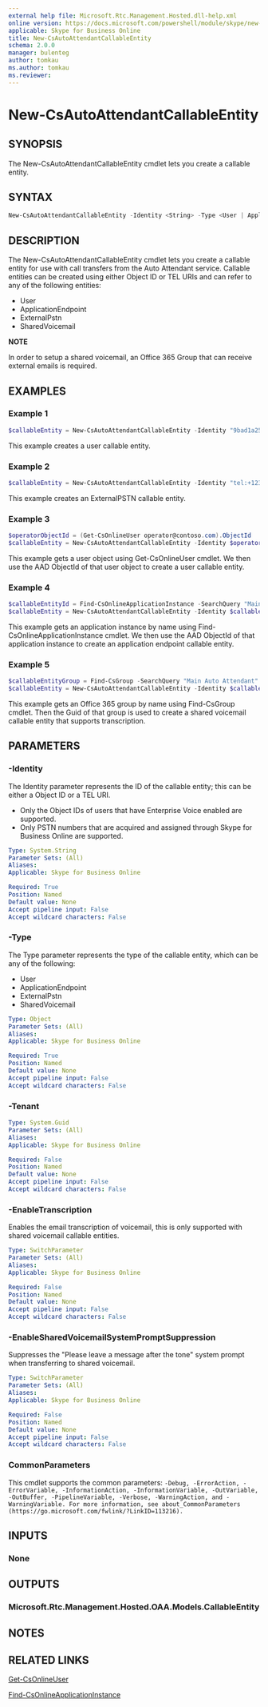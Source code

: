```yaml
---
external help file: Microsoft.Rtc.Management.Hosted.dll-help.xml
online version: https://docs.microsoft.com/powershell/module/skype/new-csautoattendantcallableentity
applicable: Skype for Business Online
title: New-CsAutoAttendantCallableEntity
schema: 2.0.0
manager: bulenteg
author: tomkau
ms.author: tomkau
ms.reviewer:
---
```


# New-CsAutoAttendantCallableEntity

## SYNOPSIS
The New-CsAutoAttendantCallableEntity cmdlet lets you create a callable entity.

## SYNTAX

```powershell
New-CsAutoAttendantCallableEntity -Identity <String> -Type <User | ApplicationEndpoint | ExternalPstn | SharedVoicemail> [-Tenant <Guid>] [-EnableTranscription] [-EnableSharedVoicemailSystemPromptSuppression] [<CommonParameters>]
```

## DESCRIPTION
The New-CsAutoAttendantCallableEntity cmdlet lets you create a callable entity for use with call transfers from the Auto Attendant service. Callable entities can be created using either Object ID or TEL URIs and can refer to any of the following entities:

- User
- ApplicationEndpoint
- ExternalPstn
- SharedVoicemail

**NOTE**

In order to setup a shared voicemail, an Office 365 Group that can receive external emails is required.

## EXAMPLES

### Example 1
```powershell
$callableEntity = New-CsAutoAttendantCallableEntity -Identity "9bad1a25-3203-5207-b34d-1bd933b867a5" -Type User
```

This example creates a user callable entity.

### Example 2
```powershell
$callableEntity = New-CsAutoAttendantCallableEntity -Identity "tel:+1234567890" -Type ExternalPSTN
```

This example creates an ExternalPSTN callable entity.

### Example 3
```powershell
$operatorObjectId = (Get-CsOnlineUser operator@contoso.com).ObjectId
$callableEntity = New-CsAutoAttendantCallableEntity -Identity $operatorObjectId -Type User
```

This example gets a user object using Get-CsOnlineUser cmdlet. We then use the AAD ObjectId of that user object to create a user callable entity.

### Example 4
```powershell
$callableEntityId = Find-CsOnlineApplicationInstance -SearchQuery "Main Auto Attendant" -MaxResults 1 | Select-Object -Property Id
$callableEntity = New-CsAutoAttendantCallableEntity -Identity $callableEntityId.Id -Type ApplicationEndpoint
```

This example gets an application instance by name using Find-CsOnlineApplicationInstance cmdlet. We then use the AAD ObjectId of that application instance to create an application endpoint callable entity.

### Example 5
```powershell
$callableEntityGroup = Find-CsGroup -SearchQuery "Main Auto Attendant" -ExactMatchOnly $true -MailEnabledOnly $true
$callableEntity = New-CsAutoAttendantCallableEntity -Identity $callableEntityGroup -Type SharedVoicemail -EnableTranscription
```

This example gets an Office 365 group by name using Find-CsGroup cmdlet. Then the Guid of that group is used to create a shared voicemail callable entity that supports transcription.

## PARAMETERS

### -Identity
The Identity parameter represents the ID of the callable entity; this can be either a Object ID or a TEL URI.

- Only the Object IDs of users that have Enterprise Voice enabled are supported.
- Only PSTN numbers that are acquired and assigned through Skype for Business Online are supported.

```yaml
Type: System.String
Parameter Sets: (All)
Aliases:
Applicable: Skype for Business Online

Required: True
Position: Named
Default value: None
Accept pipeline input: False
Accept wildcard characters: False
```

### -Type
The Type parameter represents the type of the callable entity, which can be any of the following:

- User
- ApplicationEndpoint
- ExternalPstn
- SharedVoicemail

```yaml
Type: Object
Parameter Sets: (All)
Aliases:
Applicable: Skype for Business Online

Required: True
Position: Named
Default value: None
Accept pipeline input: False
Accept wildcard characters: False
```

### -Tenant

```yaml
Type: System.Guid
Parameter Sets: (All)
Aliases:
Applicable: Skype for Business Online

Required: False
Position: Named
Default value: None
Accept pipeline input: False
Accept wildcard characters: False
```

### -EnableTranscription
Enables the email transcription of voicemail, this is only supported with shared voicemail callable entities.

```yaml
Type: SwitchParameter
Parameter Sets: (All)
Aliases: 
Applicable: Skype for Business Online

Required: False
Position: Named
Default value: None
Accept pipeline input: False
Accept wildcard characters: False
```

### -EnableSharedVoicemailSystemPromptSuppression
Suppresses the "Please leave a message after the tone" system prompt when transferring to shared voicemail.

```yaml
Type: SwitchParameter
Parameter Sets: (All)
Aliases: 
Applicable: Skype for Business Online

Required: False
Position: Named
Default value: None
Accept pipeline input: False
Accept wildcard characters: False
```

### CommonParameters
This cmdlet supports the common parameters: `-Debug, -ErrorAction, -ErrorVariable, -InformationAction, -InformationVariable, -OutVariable, -OutBuffer, -PipelineVariable, -Verbose, -WarningAction, and -WarningVariable. For more information, see about_CommonParameters (https://go.microsoft.com/fwlink/?LinkID=113216).`

## INPUTS

### None


## OUTPUTS

### Microsoft.Rtc.Management.Hosted.OAA.Models.CallableEntity


## NOTES

## RELATED LINKS

[Get-CsOnlineUser](Get-CsOnlineUser.md)

[Find-CsOnlineApplicationInstance](Find-CsOnlineApplicationInstance.md)
